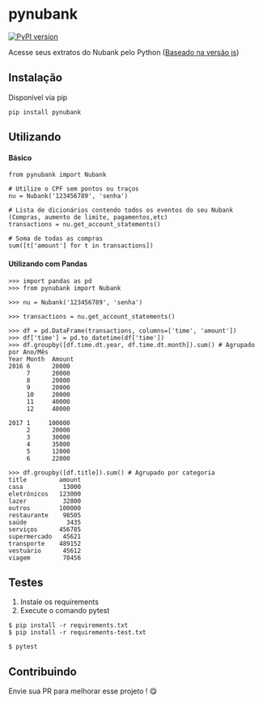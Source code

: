 # pynubank
[![PyPI version](https://badge.fury.io/py/pynubank.svg)](https://badge.fury.io/py/pynubank)

Acesse seus extratos do Nubank pelo Python ([Baseado na versão js](https://github.com/Astrocoders/nubank-api))

## Instalação
Disponível via pip

`pip install pynubank`

## Utilizando


#### Básico
```
from pynubank import Nubank

# Utilize o CPF sem pontos ou traços
nu = Nubank('123456789', 'senha') 

# Lista de dicionários contendo todos os eventos do seu Nubank (Compras, aumento de limite, pagamentos,etc)
transactions = nu.get_account_statements() 

# Soma de todas as compras
sum([t['amount'] for t in transactions]) 
```

#### Utilizando com Pandas
```
>>> import pandas as pd
>>> from pynubank import Nubank

>>> nu = Nubank('123456789', 'senha')

>>> transactions = nu.get_account_statements()

>>> df = pd.DataFrame(transactions, columns=['time', 'amount'])
>>> df['time'] = pd.to_datetime(df['time'])
>>> df.groupby([df.time.dt.year, df.time.dt.month]).sum() # Agrupado por Ano/Mês
Year Month  Amount   
2016 6      20000
     7      20000
     8      20000
     9      20000
     10     20000
     11     40000
     12     40000
     
2017 1     100000
     2      20000
     3      30000
     4      35000
     5      12000
     6      22000
     
>>> df.groupby([df.title]).sum() # Agrupado por categoria
title         amount
casa           13000
eletrônicos   123000
lazer          32800
outros        100000
restaurante    98505
saúde           3435
serviços      456785
supermercado   45621
transporte    489152
vestuário      45612
viagem         78456

```

## Testes
1. Instale os requirements
1. Execute o comando pytest

```
$ pip install -r requirements.txt
$ pip install -r requirements-test.txt

$ pytest
```


## Contribuindo

Envie sua PR para melhorar esse projeto ! 😋